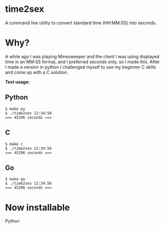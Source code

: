 time2sex
========

A command line utility to convert standard time (HH:MM:SS) into seconds.

Why?
====

A while ago I was playing Minesweeper and the client I was using displayed time in an MM:SS format, and I preferred seconds only, so I made this. After I made a version in python I challenged myself to use my beginner C skills and come up with a C solution.

**Test usage:**


Python
------

```
$ make py 
$ ./time2sex 12:34:56
=== 45296 seconds ===
```

C
-

```
$ make c
$ ./time2sex 12:34:56
=== 45296 seconds ===
```

Go
--

```
$ make go
$ ./time2sex 12:34:56
=== 45296 seconds ===
```

Now installable
===

Python
